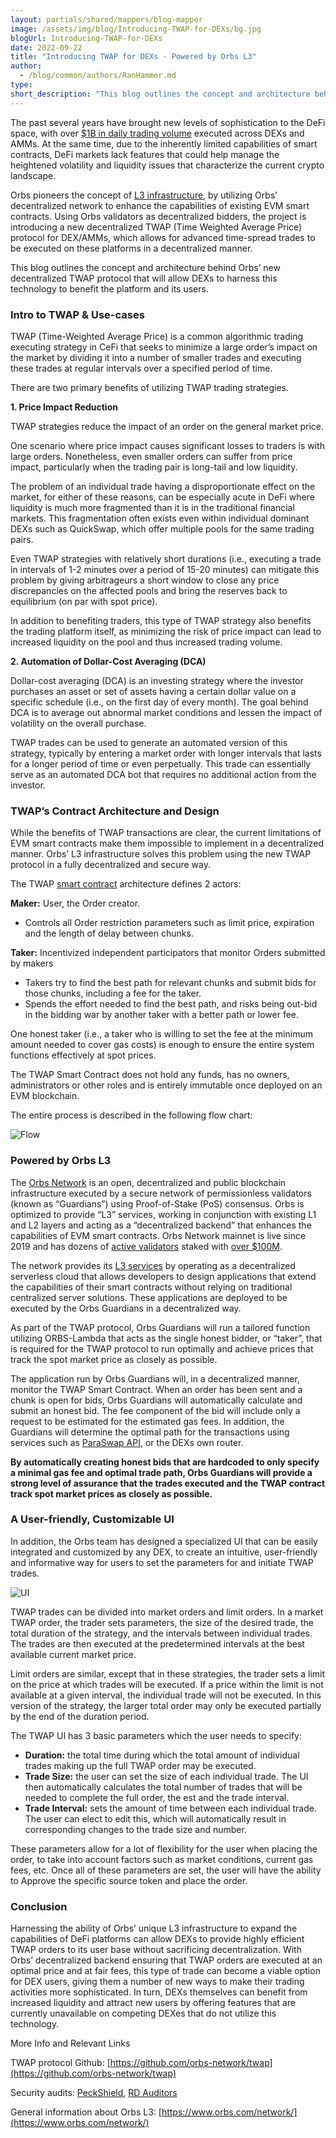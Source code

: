 ```yaml
---
layout: partials/shared/mappers/blog-mapper
image: /assets/img/blog/Introducing-TWAP-for-DEXs/bg.jpg
blogUrl: Introducing-TWAP-for-DEXs
date: 2022-09-22
title: "Introducing TWAP for DEXs - Powered by Orbs L3"
author:
  - /blog/common/authors/RanHammer.md
type:
short_description: "This blog outlines the concept and architecture behind Orbs’ new decentralized TWAP protocol that will allow DEXs to harness this technology to benefit the platform and its users."
---
```


The past several years have brought new levels of sophistication to the DeFi space, with over [$1B in daily trading volume](https://www.coingecko.com/en/dex) executed across DEXs and AMMs. At the same time, due to the inherently limited capabilities of smart contracts, DeFi markets lack features that could help manage the heightened volatility and liquidity issues that characterize the current crypto landscape. 

Orbs pioneers the concept of [L3 infrastructure](https://www.orbs.com/How-Orbs-Hybrid-Architecture-Is-Becoming-a-Game-Changer-in-DeFi/), by utilizing Orbs’ decentralized network to enhance the capabilities of existing EVM smart contracts. Using Orbs validators as decentralized bidders, the project is introducing a new decentralized TWAP (Time Weighted Average Price) protocol for DEX/AMMs, which allows for advanced time-spread trades to be executed on these platforms in a decentralized manner. 

This blog outlines the concept and architecture behind Orbs’ new decentralized TWAP protocol that will allow DEXs to harness this technology to benefit the platform and its users.  


### Intro to TWAP & Use-cases

TWAP (Time-Weighted Average Price) is a common algorithmic trading executing strategy in CeFi that seeks to minimize a large order’s impact on the market by dividing it into a number of smaller trades and executing these trades at regular intervals over a specified period of time. 

There are two primary benefits of utilizing TWAP trading strategies. 

**1. Price Impact Reduction**

TWAP strategies reduce the impact of an order on the general market price. 

One scenario where price impact causes significant losses to traders is with large orders. Nonetheless, even smaller orders can suffer from price impact, particularly when the trading pair is long-tail and low liquidity. 

The problem of an individual trade having a disproportionate effect on the market, for either of these reasons, can be especially acute in DeFi where liquidity is much more fragmented than it is in the traditional financial markets. This fragmentation often exists even within individual dominant DEXs such as QuickSwap, which offer multiple pools for the same trading pairs.

Even TWAP strategies with relatively short durations (i.e., executing a trade in intervals of 1-2 minutes over a period of 15-20 minutes) can mitigate this problem by giving arbitrageurs a short window to close any price discrepancies on the affected pools and bring the reserves back to equilibrium (on par with spot price). 

In addition to benefiting traders, this type of TWAP strategy also benefits the trading platform itself, as minimizing the risk of price impact can lead to increased liquidity on the pool and thus increased trading volume.  


**2. Automation of Dollar-Cost Averaging (DCA)**

Dollar-cost averaging (DCA) is an investing strategy where the investor purchases an asset or set of assets having a certain dollar value on a specific schedule (i.e., on the first day of every month). The goal behind DCA is to average out abnormal market conditions and lessen the impact of volatility on the overall purchase.
  
TWAP trades can be used to generate an automated version of this strategy, typically by entering a market order with longer intervals that lasts for a longer period of time or even perpetually. This trade can essentially serve as an automated DCA bot that requires no additional action from the investor. 


### TWAP’s Contract Architecture and Design

While the benefits of TWAP transactions are clear, the current limitations of EVM smart contracts make them impossible to implement in a decentralized manner. Orbs’ L3 infrastructure solves this problem using the new TWAP protocol in a fully decentralized and secure way. 

The TWAP [smart contract](https://github.com/orbs-network/twap) architecture defines 2 actors:

**Maker:** User, the Order creator. 

- Controls all Order restriction parameters such as limit price, expiration and the length of delay between chunks.

**Taker:** Incentivized independent participators that monitor Orders submitted by makers

- Takers try to find the best path for relevant chunks and submit bids for those chunks, including a fee for the taker.
- Spends the effort needed to find the best path, and risks being out-bid in the bidding war by another taker with a better path or lower fee.

One honest taker (i.e., a taker who is willing to set the fee at the minimum amount needed to cover gas costs) is enough to ensure the entire system functions effectively at spot prices.

The TWAP Smart Contract does not hold any funds, has no owners, administrators or other roles and is entirely immutable once deployed on an EVM blockchain.

The entire process is described in the following flow chart:

![Flow](/assets/img/blog/Introducing-TWAP-for-DEXs/image1.png)


### Powered by Orbs L3

The [Orbs Network](https://orbs.com) is an open, decentralized and public blockchain infrastructure executed by a secure network of permissionless validators (known as “Guardians”) using Proof-of-Stake (PoS) consensus. Orbs is optimized to provide “L3” services, working in conjunction with existing L1 and L2 layers and acting as a “decentralized backend” that enhances the capabilities of EVM smart contracts. Orbs Network mainnet is live since 2019 and has dozens of [active validators](https://status.orbs.network/) staked with [over $100M](https://etherscan.io/address/0x01d59af68e2dcb44e04c50e05f62e7043f2656c3).

The network provides its [L3 services](https://www.orbs.com/network/) by operating as a decentralized serverless cloud that allows developers to design applications that extend the capabilities of their smart contracts without relying on traditional centralized server solutions. These applications are deployed to be executed by the Orbs Guardians in a decentralized way.

As part of the TWAP protocol, Orbs Guardians will run a tailored function utilizing ORBS-Lambda that acts as the single honest bidder, or “taker”, that is required for the TWAP protocol to run optimally and achieve prices that track the spot market price as closely as possible. 

The application run by Orbs Guardians will, in a decentralized manner, monitor the TWAP Smart Contract. When an order has been sent and a chunk is open for bids, Orbs Guardians will automatically calculate and submit an honest bid. The fee component of the bid will include only a request to be estimated for the estimated gas fees. In addition, the Guardians will determine the optimal path for the transactions using services such as [ParaSwap API](https://www.paraswap.io/), or the DEXs own router.

**By automatically creating honest bids that are hardcoded to only specify a minimal gas fee and optimal trade path, Orbs Guardians will provide a strong level of assurance that the trades executed and the TWAP contract track spot market prices as closely as possible.** 


### A User-friendly, Customizable UI

In addition, the Orbs team has designed a specialized UI that can be easily integrated and customized by any DEX, to create an intuitive, user-friendly and informative way for users to set the parameters for and initiate TWAP trades.

![UI](/assets/img/blog/Introducing-TWAP-for-DEXs/image3.png)


TWAP trades can be divided into market orders and limit orders. In a market TWAP order, the trader sets parameters, the size of the desired trade, the total duration of the strategy, and the intervals between individual trades. The trades are then executed at the predetermined intervals at the best available current market price. 

Limit orders are similar, except that in these strategies, the trader sets a limit on the price at which trades will be executed. If a price within the limit is not available at a given interval, the individual trade will not be executed. In this version of the strategy, the larger total order may only be executed partially by the end of the duration period.  

The TWAP UI has 3 basic parameters which the user needs to specify:

- **Duration:** the total time during which the total amount of individual trades making up the full TWAP order may be executed.
- **Trade Size:** the user can set the size of each individual trade. The UI then automatically calculates the total number of trades that will be needed to complete the full order, the est and the trade interval.
- **Trade Interval:** sets the amount of time between each individual trade. The user can elect to edit this, which will automatically result in corresponding changes to the trade size and number.  

These parameters allow for a lot of flexibility for the user when placing the order, to take into account factors such as market conditions, current gas fees, etc. Once all of these parameters are set, the user will have the ability to Approve the specific source token and place the order.


### Conclusion

Harnessing the ability of Orbs’ unique L3 infrastructure to expand the capabilities of DeFi platforms can allow DEXs to provide highly efficient TWAP orders to its user base without sacrificing decentralization. With Orbs’ decentralized backend ensuring that TWAP orders are executed at an optimal price and at fair fees, this type of trade can become a viable option for DEX users, giving them a number of new ways to make their trading activities more sophisticated. In turn, DEXs themselves can benefit from increased liquidity and attract new users by offering features that are currently unavailable on competing DEXes that do not utilize this technology. 



<div class='line-separator'> </div>


More Info and Relevant Links

TWAP protocol Github: [https://github.com/orbs-network/twap](https://github.com/orbs-network/twap)

Security audits: [PeckShield](https://drive.google.com/file/d/1xUZN5RrNvszaPDJuJjfeG3ig14Vo2aaE/view?usp=sharing), [RD Auditors](https://drive.google.com/file/d/1ASt3_mWwtQ0IfKqBHebnj_KGJWntaNJs/view?usp=sharing)

General information about Orbs L3: [https://www.orbs.com/network/](https://www.orbs.com/network/)






